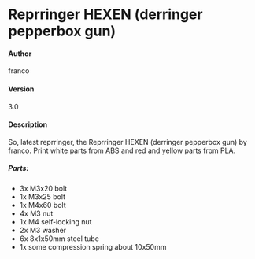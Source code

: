 # Reprringer HEXEN (derringer pepperbox gun)

#### Author
franco

#### Version

3.0

#### Description 

So, latest reprringer, the Reprringer HEXEN (derringer pepperbox gun) by franco. Print white parts from ABS and red and yellow parts from PLA.

##### Parts:
* 3x M3x20 bolt
* 1x M3x25 bolt
* 1x M4x60 bolt
* 4x M3 nut
* 1x M4 self-locking nut
* 2x M3 washer
* 6x 8x1x50mm steel tube
* 1x some compression spring about 10x50mm

